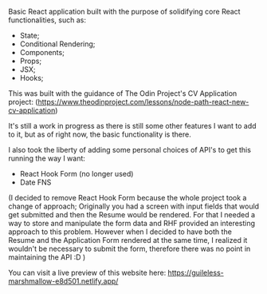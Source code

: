 Basic React application built with the purpose of solidifying core React functionalities, such as:

- State;
- Conditional Rendering;
- Components;
- Props;
- JSX;
- Hooks;

This was built with the guidance of The Odin Project's CV Application project:
(https://www.theodinproject.com/lessons/node-path-react-new-cv-application)

It's still a work in progress as there is still some other features I want to add to it, but as of right now,
the basic functionality is there.

I also took the liberty of adding some personal choices of API's to get this running the way I want:

- React Hook Form (no longer used)
- Date FNS

(I decided to remove React Hook Form because the whole project took a change of approach; Originally you had a screen with input fields that would get submitted and then the Resume would be rendered. For that I needed a way to store and manipulate the form data and RHF provided an interesting approach to this problem. However when I decided to have both the Resume and the Application Form rendered at the same time, I realized it wouldn't be necessary to submit the form, therefore there was no point in maintaining the API :D )

You can visit a live preview of this website here: https://guileless-marshmallow-e8d501.netlify.app/
